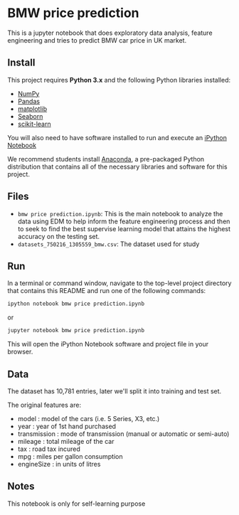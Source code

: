 # BMW price prediction 
This is a jupyter notebook that does exploratory data analysis, feature engineering and tries to predict BMW car price in UK market.
## Install
This project requires **Python 3.x** and the following Python libraries installed:

- [NumPy](http://www.numpy.org/)
- [Pandas](http://pandas.pydata.org)
- [matplotlib](http://matplotlib.org/)
- [Seaborn](https://seaborn.pydata.org/)
- [scikit-learn](http://scikit-learn.org/stable/)

You will also need to have software installed to run and execute an [iPython Notebook](http://ipython.org/notebook.html)

We recommend students install [Anaconda](https://www.continuum.io/downloads), a pre-packaged Python distribution that contains all of the necessary libraries and software for this project.

## Files
- `bmw price prediction.ipynb`: This is the main notebook to analyze the data using EDM to help inform the feature engineering process and then to seek to find the best supervise learning model that attains the highest accuracy on the testing set.
- `datasets_750216_1305559_bmw.csv`: The dataset used for study


## Run

In a terminal or command window, navigate to the top-level project directory that contains this README and run one of the following commands:

```bash
ipython notebook bmw price prediction.ipynb
```  
or
```bash
jupyter notebook bmw price prediction.ipynb
```

This will open the iPython Notebook software and project file in your browser.

## Data

The dataset has 10,781 entries, later we'll split it into training and test set.

The original features are:
- model : model of the cars (i.e. 5 Series, X3, etc.)
- year : year of 1st hand purchased
- transmission : mode of transmission (manual or automatic or semi-auto)
- mileage : total mileage of the car
- tax : road tax incured
- mpg : miles per gallon consumption
- engineSize : in units of litres

## Notes
This notebook is only for self-learning purpose
